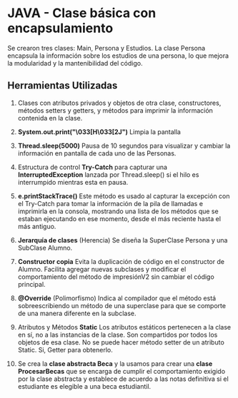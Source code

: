 # JAVA - Clase básica con encapsulamiento
Se crearon tres clases: Main, Persona y Estudios. La clase Persona encapsula la información sobre los estudios de una persona, lo que mejora la modularidad y la mantenibilidad del código.

## Herramientas Utilizadas
1. Clases con atributos privados y objetos de otra clase, constructores, métodos setters y getters, y métodos para imprimir la información contenida en la clase.

2. **System.out.print("\033[H\033[2J")** Limpia la pantalla

3. **Thread.sleep(5000)** Pausa de 10 segundos para visualizar y cambiar la información en pantalla de cada uno de las Personas.

4. Estructura de control **Try-Catch** para capturar una **InterruptedException** lanzada por Thread.sleep() si el hilo es interrumpido mientras esta en pausa.

6. **e.printStackTrace()** Este método es usado al capturar la excepción con el Try-Catch para tomar la información de la pila de llamadas e imprimirla en la consola, mostrando una lista de los métodos que se estaban ejecutando en ese momento, desde el más reciente hasta el más antiguo.

7. **Jerarquía de clases** (Herencia) Se diseña la SuperClase Persona y una SubClase Alumno.

8. **Constructor copia** Evita la duplicación de código en el constructor de Alumno. Facilita agregar nuevas subclases y modificar el comportamiento del método de impresiónV2 sin cambiar el código principal.

9. **@Override** (Polimorfismo) Indica al compilador que el método está sobreescribiendo un método de una superclase para que se comporte de una manera diferente en la subclase.

10. Atributos y Métodos **Static** Los atributos estáticos pertenecen a la clase en sí, no a las instancias de la clase. Son compartidos por todos los objetos de esa clase. No se puede hacer método setter de un atributo Static. Si, Getter para obtenerlo.

11. Se crea la **clase abstracta Beca** y la usamos para crear una **clase ProcesarBecas** que se encarga de cumplir el comportamiento exigido por la clase abstracta y establece de acuerdo a las notas definitiva si el estudiante es elegible a una beca estudiantil.